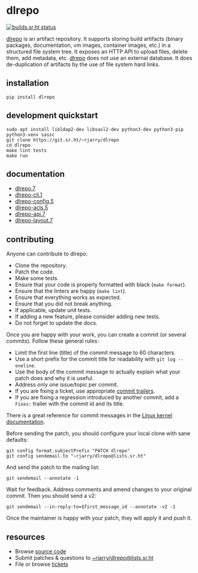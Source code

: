 # dlrepo

[![builds.sr.ht status](https://builds.sr.ht/~rjarry/dlrepo.svg)](https://builds.sr.ht/~rjarry/dlrepo)

[dlrepo][hub] is an artifact repository. It supports storing build artifacts
(binary packages, documentation, vm images, container images, etc.) in
a structured file system tree. It exposes an HTTP API to upload files, delete
them, add metadata, etc. [dlrepo][hub] does not use an external database. It
does de-duplication of artifacts by the use of file system hard links.

[hub]: https://sr.ht/~rjarry/dlrepo/

## installation

```
pip install dlrepo
```

## development quickstart

```
sudo apt install libldap2-dev libsasl2-dev python3-dev python3-pip python3-venv sassc
git clone https://git.sr.ht/~rjarry/dlrepo
cd dlrepo
make lint tests
make run
```

## documentation

* [dlrepo.7](https://git.sr.ht/~rjarry/dlrepo/tree/main/item/docs/dlrepo.7.scdoc)
* [dlrepo-cli.1](https://git.sr.ht/~rjarry/dlrepo/tree/main/item/docs/dlrepo-cli.1.scdoc)
* [dlrepo-config.5](https://git.sr.ht/~rjarry/dlrepo/tree/main/item/docs/dlrepo-config.5.scdoc)
* [dlrepo-acls.5](https://git.sr.ht/~rjarry/dlrepo/tree/main/item/docs/dlrepo-acls.5.scdoc)
* [dlrepo-api.7](https://git.sr.ht/~rjarry/dlrepo/tree/main/item/docs/dlrepo-api.7.scdoc)
* [dlrepo-layout.7](https://git.sr.ht/~rjarry/dlrepo/tree/main/item/docs/dlrepo-layout.7.scdoc)

## contributing

Anyone can contribute to dlrepo:

* Clone the repository.
* Patch the code.
* Make some tests.
* Ensure that your code is properly formatted with black (`make format`).
* Ensure that the linters are happy (`make lint`).
* Ensure that everything works as expected.
* Ensure that you did not break anything.
* If applicable, update unit tests.
* If adding a new feature, please consider adding new tests.
* Do not forget to update the docs.

Once you are happy with your work, you can create a commit (or several
commits). Follow these general rules:

* Limit the first line (title) of the commit message to 60 characters.
* Use a short prefix for the commit title for readability with `git log --oneline`.
* Use the body of the commit message to actually explain what your patch does
  and why it is useful.
* Address only one issue/topic per commit.
* If you are fixing a ticket, use appropriate
  [commit trailers](https://man.sr.ht/git.sr.ht/#referencing-tickets-in-git-commit-messages).
* If you are fixing a regression introduced by another commit, add a `Fixes:`
  trailer with the commit id and its title.

There is a great reference for commit messages in the
[Linux kernel documentation](https://www.kernel.org/doc/html/latest/process/submitting-patches.html#describe-your-changes).

Before sending the patch, you should configure your local clone with sane
defaults:

```
git config format.subjectPrefix "PATCH dlrepo"
git config sendemail.to "~rjarry/dlrepo@lists.sr.ht"
```

And send the patch to the mailing list:

```
git sendemail --annotate -1
```

Wait for feedback. Address comments and amend changes to your original commit.
Then you should send a v2:

```
git sendemail --in-reply-to=$first_message_id --annotate -v2 -1
```

Once the maintainer is happy with your patch, they will apply it and push it.

## resources

* Browse [source code](https://git.sr.ht/~rjarry/dlrepo)
* Submit patches & questions to
  [~rjarry/dlrepo@lists.sr.ht](https://lists.sr.ht/~rjarry/dlrepo)
* File or browse [tickets](https://todo.sr.ht/~rjarry/dlrepo)
